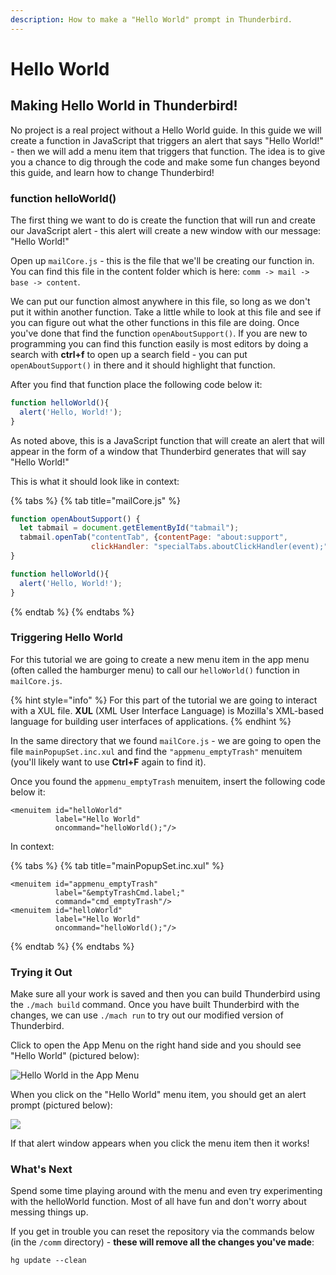 ```yaml
---
description: How to make a "Hello World" prompt in Thunderbird.
---
```


# Hello World

## Making Hello World in Thunderbird!

No project is a real project without a Hello World guide. In this guide we will create a function in JavaScript that triggers an alert that says "Hello World!" - then we will add a menu item that triggers that function. The idea is to give you a chance to dig through the code and make some fun changes beyond this guide, and learn how to change Thunderbird!

### function helloWorld\(\)

The first thing we want to do is create the function that will run and create our JavaScript alert - this alert will create a new window with our message: "Hello World!"

Open up `mailCore.js` - this is the file that we'll be creating our function in. You can find this file in the content folder which is here: `comm -> mail -> base -> content`.

We can put our function almost anywhere in this file, so long as we don't put it within another function. Take a little while to look at this file and see if you can figure out what the other functions in this file are doing. Once you've done that find the function `openAboutSupport()`. If you are new to programming you can find this function easily is most editors by doing a search with **ctrl+f** to open up a search field - you can put `openAboutSupport()` in there and it should highlight that function.

After you find that function place the following code below it:

```javascript
function helloWorld(){
  alert('Hello, World!');
}
```

As noted above, this is a JavaScript function that will create an alert that will appear in the form of a window that Thunderbird generates that will say "Hello World!"

This is what it should look like in context:

{% tabs %}
{% tab title="mailCore.js" %}
```javascript
function openAboutSupport() {
  let tabmail = document.getElementById("tabmail");
  tabmail.openTab("contentTab", {contentPage: "about:support",
                  clickHandler: "specialTabs.aboutClickHandler(event);" });
}

function helloWorld(){
  alert('Hello, World!');
}
```
{% endtab %}
{% endtabs %}

### Triggering Hello World

For this tutorial we are going to create a new menu item in the app menu \(often called the hamburger menu\) to call our `helloWorld()` function in `mailCore.js`.

{% hint style="info" %}
For this part of the tutorial we are going to interact with a XUL file. **XUL** \(XML User Interface Language\) is Mozilla's XML-based language for building user interfaces of applications.
{% endhint %}

In the same directory that we found `mailCore.js` - we are going to open the file `mainPopupSet.inc.xul` and find the `"appmenu_emptyTrash"` menuitem \(you'll likely want to use **Ctrl+F** again to find it\).

Once you found the `appmenu_emptyTrash` menuitem, insert the following code below it:

```text
<menuitem id="helloWorld"
          label="Hello World"
          oncommand="helloWorld();"/>
```

In context:

{% tabs %}
{% tab title="mainPopupSet.inc.xul" %}
```text
<menuitem id="appmenu_emptyTrash"
          label="&emptyTrashCmd.label;"
          command="cmd_emptyTrash"/>
<menuitem id="helloWorld"
          label="Hello World"
          oncommand="helloWorld();"/>
```
{% endtab %}
{% endtabs %}

### Trying it Out

Make sure all your work is saved and then you can build Thunderbird using the `./mach build` command. Once you have built Thunderbird with the changes, we can use `./mach run` to try out our modified version of Thunderbird.

Click to open the App Menu on the right hand side and you should see "Hello World" \(pictured below\):

![Hello World in the App Menu](../.gitbook/assets/hello_world_element.png)

When you click on the "Hello World" menu item, you should get an alert prompt \(pictured below\):

![](../.gitbook/assets/hello-world-javascript-alert%20%281%29.png)

If that alert window appears when you click the menu item then it works!

### What's Next

Spend some time playing around with the menu and even try experimenting with the helloWorld function. Most of all have fun and don't worry about messing things up.

If you get in trouble you can reset the repository via the commands below \(in the `/comm` directory\) - **these will remove all the changes you've made**:

```text
hg update --clean
```

